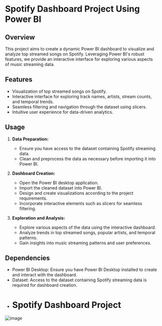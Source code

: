 # Spotify Dashboard Project Using Power BI

## Overview

This project aims to create a dynamic Power BI dashboard to visualize and analyze top streamed songs on Spotify. Leveraging Power BI's robust features, we provide an interactive interface for exploring various aspects of music streaming data.

## Features

- Visualization of top streamed songs on Spotify.
- Interactive interface for exploring track names, artists, stream counts, and temporal trends.
- Seamless filtering and navigation through the dataset using slicers.
- Intuitive user experience for data-driven analytics.

## Usage

1. **Data Preparation:**
   - Ensure you have access to the dataset containing Spotify streaming data.
   - Clean and preprocess the data as necessary before importing it into Power BI.

2. **Dashboard Creation:**
   - Open the Power BI desktop application.
   - Import the cleaned dataset into Power BI.
   - Design and create visualizations according to the project requirements.
   - Incorporate interactive elements such as slicers for seamless filtering.

3. **Exploration and Analysis:**
   - Explore various aspects of the data using the interactive dashboard.
   - Analyze trends in top streamed songs, popular artists, and temporal patterns.
   - Gain insights into music streaming patterns and user preferences.

## Dependencies

- Power BI Desktop: Ensure you have Power BI Desktop installed to create and interact with the dashboard.
- Dataset: Access to the dataset containing Spotify streaming data is required for dashboard creation.
- # Spotify Dashboard Project

  
![image](https://github.com/mishra-krishna/SpotifyDashboard/assets/86200923/ceb35dc5-7ccf-4819-8c49-6a48b6a42d8f)


